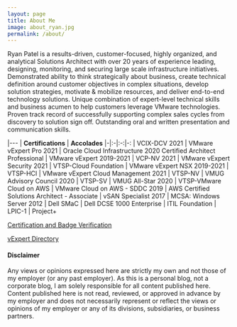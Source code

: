 ```yaml
---
layout: page
title: About Me
image: about_ryan.jpg
permalink: /about/
---
```


Ryan Patel is a results-driven, customer-focused, highly organized, and analytical Solutions Architect with over 20 years of experience leading, designing, monitoring, and securing large scale infrastructure initiatives. Demonstrated ability to think strategically about business, create technical definition around customer objectives in complex situations, develop solution strategies, motivate & mobilize resources, and deliver end-to-end technology solutions. Unique combination of expert-level technical skills and business acumen to help customers leverage VMware technologies. Proven track record of successfully supporting complex sales cycles from discovery to solution sign off. Outstanding oral and written presentation and communication skills.

|---
| **Certifications** | **Accolades**
|-|:-|:-:|-:
| VCIX-DCV 2021 | VMware vExpert Pro 2021
| Oracle Cloud Infrastructure 2020 Certified Architect Professional | VMware vExpert 2019-2021
| VCP-NV 2021 | VMware vExpert Security 2021
| VTSP-Cloud Foundation | VMware vExpert NSX 2019-2021
| VTSP-HCI | VMware vExpert Cloud Management 2021
| VTSP-NV | VMUG Advisory Council 2020
| VTSP-SV | VMUG All-Star 2020
| VTSP-VMware Cloud on AWS
| VMware Cloud on AWS - SDDC 2019
| AWS Certified Solutions Architect - Associate
| vSAN Specialist 2017
| MCSA: Windows Server 2012
| Dell SMaC
| Dell DCSE 1000 Enterprise
| ITIL Foundation
| LPIC-1
| Project+

[Certification and Badge Verification][your-acclaim]

[vExpert Directory][vexpert-dir]

[your-acclaim]: https://www.youracclaim.com/users/vninjadfw/badges?sort=-state_updated_at&page=1
[vexpert-dir]: https://vexpert.vmware.com/directory/3465

<h4>Disclaimer</h4>

Any views or opinions expressed here are strictly my own and not those of my employer (or any past employer). As this is a personal blog, not a corporate blog, I am solely responsible for all content published here. Content published here is not read, reviewed, or approved in advance by my employer and does not necessarily represent or reflect the views or opinions of my employer or any of its divisions, subsidiaries, or business partners.
